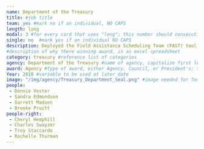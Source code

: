 ```yaml
---
name: Department of the Treasury
title: #job title
team: yes #mark no if an individual, NO CAPS
length: long
modal: 3 #for every card that uses "long"; this number should consecutively increase and never be the same 
single: no  #mark yes if an individual NO CAPS
description: Deployed the Field Assistance Scheduling Team (FAST) tool to help taxpayer assistance centers save almost 70,000 phone assister hours for use elsewhere by more efficiently handling taxpayer issues during peak demand periods.
#description of why there winning award, in an excel spreadsheet
category: treasury #reference list of categories
agency: Department of the Treasury #name of agency, capitalize first letter of each name
award: Agency #type of award, either Agency, Council, or President's; this is case sensitive so make sure to match the options listed exactly. This section generates the format of the card
Year: 2018 #variable to be used at later date
image: "/img/agency/Treasury_Department_Seal.png" #image needed for Team award (agency seal) and President's award (headshot); leave empty if and individual Agency award
people:
 - Donnie Vester
 - Sandra Edmondson
 - Garrett Madsen
 - Brooke Pruitt
people-right:
 - Cheryl Hemphill
 - Charles Swayzer
 - Troy Staccardo
 - Rochelle Thurman
---
```

